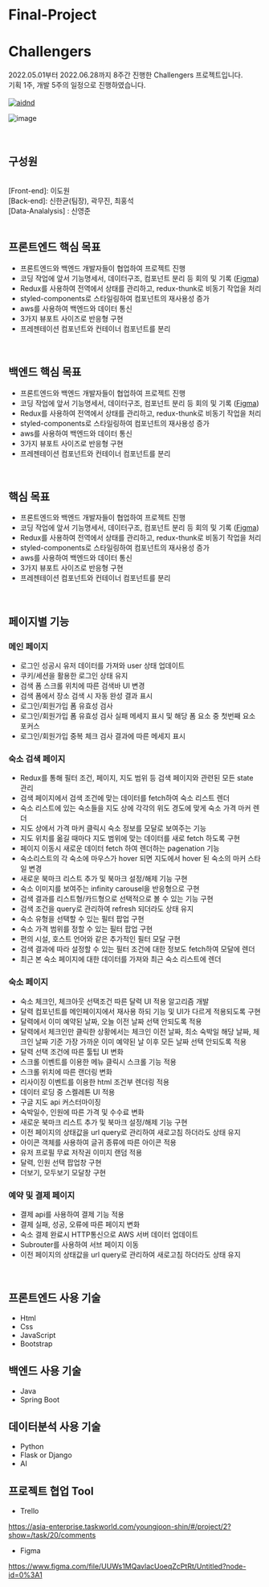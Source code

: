 # Final-Project

# Challengers

2022.05.01부터 2022.06.28까지 8주간 진행한 Challengers 프로젝트입니다.   
기획 1주, 개발 5주의 일정으로 진행하였습니다.
<br>
<br>
[![aidnd](/src/Assets/Img/airdndCapture.png)](https://www.youtube.com/watch?v=iB43qkoJuB0)   

![image](https://user-images.githubusercontent.com/96436971/164655321-ab346abf-df0d-4e83-bf33-b5fe1330fe5e.png)


<br>

## 구성원
<br>
[Front-end]: 이도원<br>
[Back-end]: 신한균(팀장), 곽무진,  최홍석<br>
[Data-Analalysis] : 신영준<br>

<br>


## 프론트엔드 핵심 목표

- 프론트엔드와 백엔드 개발자들이 협업하여 프로젝트 진행
- 코딩 작업에 앞서 기능명세서, 데이터구조, 컴포넌트 분리 등 회의 및 기록 ([Figma](https://www.figma.com/file/UUWs1MQavlacUoeqZcPtRt/Untitled?node-id=0%3A1))
- Redux를 사용하여 전역에서 상태를 관리하고, redux-thunk로 비동기 작업을 처리
- styled-components로 스타일링하여 컴포넌트의 재사용성 증가
- aws를 사용하여 백엔드와 데이터 통신
- 3가지 뷰포트 사이즈로 반응형 구현
- 프레젠테이션 컴포넌트와 컨테이너 컴포넌트를 분리

<br>

## 백엔드 핵심 목표

- 프론트엔드와 백엔드 개발자들이 협업하여 프로젝트 진행
- 코딩 작업에 앞서 기능명세서, 데이터구조, 컴포넌트 분리 등 회의 및 기록 ([Figma](https://www.figma.com/file/UUWs1MQavlacUoeqZcPtRt/Untitled?node-id=0%3A1))
- Redux를 사용하여 전역에서 상태를 관리하고, redux-thunk로 비동기 작업을 처리
- styled-components로 스타일링하여 컴포넌트의 재사용성 증가
- aws를 사용하여 백엔드와 데이터 통신
- 3가지 뷰포트 사이즈로 반응형 구현
- 프레젠테이션 컴포넌트와 컨테이너 컴포넌트를 분리

<br>

##  핵심 목표

- 프론트엔드와 백엔드 개발자들이 협업하여 프로젝트 진행
- 코딩 작업에 앞서 기능명세서, 데이터구조, 컴포넌트 분리 등 회의 및 기록 ([Figma](https://www.figma.com/file/UUWs1MQavlacUoeqZcPtRt/Untitled?node-id=0%3A1))
- Redux를 사용하여 전역에서 상태를 관리하고, redux-thunk로 비동기 작업을 처리
- styled-components로 스타일링하여 컴포넌트의 재사용성 증가
- aws를 사용하여 백엔드와 데이터 통신
- 3가지 뷰포트 사이즈로 반응형 구현
- 프레젠테이션 컴포넌트와 컨테이너 컴포넌트를 분리

<br>

## 페이지별 기능

### 메인 페이지

- 로그인 성공시 유저 데이터를 가져와 user 상태 업데이트
- 쿠키/세션을 활용한 로그인 상태 유지
- 검색 폼 스크롤 위치에 따른 검색바 UI 변경
- 검색 폼에서 장소 검색 시 자동 완성 결과 표시
- 로그인/회원가입 폼 유효성 검사
- 로그인/회원가입 폼 유효성 검사 실패 메세지 표시 및 해당 폼 요소 중 첫번째 요소 포커스
- 로그인/회원가입 중복 체크 검사 결과에 따른 메세지 표시

### 숙소 검색 페이지

- Redux를 통해 필터 조건, 페이지, 지도 범위 등 검색 페이지와 관련된 모든 state 관리
- 검색 페이지에서 검색 조건에 맞는 데이터를 fetch하여 숙소 리스트 렌더
- 숙소 리스트에 있는 숙소들을 지도 상에 각각의 위도 경도에 맞게 숙소 가격 마커 렌더
- 지도 상에서 가격 마커 클릭시 숙소 정보를 모달로 보여주는 기능
- 지도 위치를 옮길 때마다 지도 범위에 맞는 데이터를 새로 fetch 하도록 구현
- 페이지 이동시 새로운 데이터 fetch 하여 렌더하는 pagenation 기능
- 숙소리스트의 각 숙소에 마우스가 hover 되면 지도에서 hover 된 숙소의 마커 스타일 변경
- 새로운 북마크 리스트 추가 및 북마크 설정/해제 기능 구현
- 숙소 이미지를 보여주는 infinity carousel을 반응형으로 구현
- 검색 결과를 리스트형/카드형으로 선택적으로 볼 수 있는 기능 구현
- 검색 조건을 query로 관리하여 refresh 되더라도 상태 유지
- 숙소 유형을 선택할 수 있는 필터 팝업 구현
- 숙소 가격 범위를 정할 수 있는 필터 팝업 구현
- 편의 시설, 호스트 언어와 같은 추가적인 필터 모달 구현
- 검색 결과에 따라 설정할 수 있는 필터 조건에 대한 정보도 fetch하여 모달에 렌더
- 최근 본 숙소 페이지에 대한 데이터를 가져와 최근 숙소 리스트에 렌더

### 숙소 페이지

- 숙소 체크인, 체크아웃 선택조건 따른 달력 UI 적용 알고리즘 개발
- 달력 컴포넌트를 메인페이지에서 재사용 하되 기능 및 UI가 다르게 적용되도록 구현
- 달력에서 이미 예약된 날짜, 오늘 이전 날짜 선택 안되도록 적용
- 달력에서 체크인만 클릭한 상황에서는 체크인 이전 날짜, 최소 숙박일 해당 날짜, 체크인 날짜 기준 가장 가까운 이미 예약된 날 이후 모든 날짜 선택 안되도록 적용
- 달력 선택 조건에 따른 툴팁 UI 변화
- 스크롤 이벤트를 이용한 메뉴 클릭시 스크롤 기능 적용
- 스크롤 위치에 따른 랜더링 변화
- 리사이징 이벤트를 이용한 html 조건부 렌더링 적용
- 데이터 로딩 중 스켈레톤 UI 적용
- 구글 지도 api 커스터마이징
- 숙박일수, 인원에 따른 가격 및 수수료 변화
- 새로운 북마크 리스트 추가 및 북마크 설정/해제 기능 구현
- 이전 페이지의 상태값을 url query로 관리하여 새로고침 하더라도 상태 유지
- 아이콘 객체를 사용하여 글귀 종류에 따른 아이콘 적용
- 유저 프로필 무료 저작권 이미지 랜덤 적용
- 달력, 인원 선택 팝업창 구현
- 더보기, 모두보기 모달창 구현

### 예약 및 결제 페이지

- 결제 api를 사용하여 결제 기능 적용
- 결제 실패, 성공, 오류에 따른 페이지 변화
- 숙소 결제 완료시 HTTP통신으로 AWS 서버 데이터 업데이트
- Subrouter를 사용하여 서브 페이지 이동
- 이전 페이지의 상태값을 url query로 관리하여 새로고침 하더라도 상태 유지

<br>

## 프론트엔드 사용 기술

- Html
- Css
- JavaScript
- Bootstrap

## 백엔드 사용 기술

- Java
- Spring Boot

## 데이터분석 사용 기술

- Python
- Flask or Django
- AI

## 프로젝트 협업 Tool

- Trello

https://asia-enterprise.taskworld.com/youngjoon-shin/#/project/2?show=/task/20/comments

- Figma

https://www.figma.com/file/UUWs1MQavlacUoeqZcPtRt/Untitled?node-id=0%3A1
